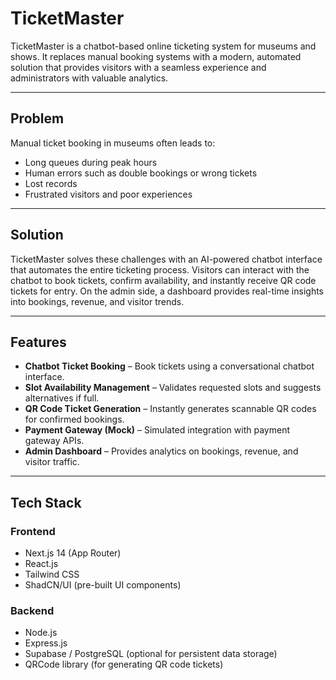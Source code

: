 # TicketMaster  

TicketMaster is a chatbot-based online ticketing system for museums and shows. It replaces manual booking systems with a modern, automated solution that provides visitors with a seamless experience and administrators with valuable analytics.  

---

## Problem  

Manual ticket booking in museums often leads to:  
- Long queues during peak hours  
- Human errors such as double bookings or wrong tickets  
- Lost records  
- Frustrated visitors and poor experiences  

---

## Solution  

TicketMaster solves these challenges with an AI-powered chatbot interface that automates the entire ticketing process. Visitors can interact with the chatbot to book tickets, confirm availability, and instantly receive QR code tickets for entry. On the admin side, a dashboard provides real-time insights into bookings, revenue, and visitor trends.  

---

## Features  

- **Chatbot Ticket Booking** – Book tickets using a conversational chatbot interface.  
- **Slot Availability Management** – Validates requested slots and suggests alternatives if full.  
- **QR Code Ticket Generation** – Instantly generates scannable QR codes for confirmed bookings.  
- **Payment Gateway (Mock)** – Simulated integration with payment gateway APIs.  
- **Admin Dashboard** – Provides analytics on bookings, revenue, and visitor traffic.  

---

## Tech Stack  

### Frontend  
- Next.js 14 (App Router)  
- React.js  
- Tailwind CSS  
- ShadCN/UI (pre-built UI components)  

### Backend  
- Node.js  
- Express.js  
- Supabase / PostgreSQL (optional for persistent data storage)  
- QRCode library (for generating QR code tickets)  
